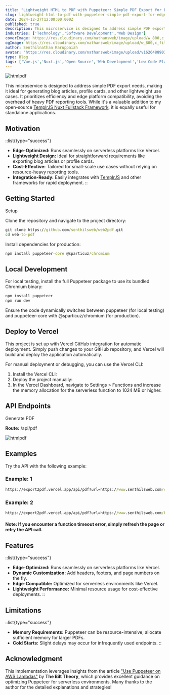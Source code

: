 ```yaml
---
title: "Lightweight HTML to PDF with Puppeteer: Simple PDF Export for Edge Deployments"
slug: lightweight-html-to-pdf-with-puppeteer-simple-pdf-export-for-edge-deployments
date: 2024-12-27T12:00:00.000Z
published: true
description: This microservice is designed to address simple PDF export needs, making it ideal for generating blog articles, profile cards, and other lightweight use cases.
industries: ['Technology','Software Development','Web Design']
coverImage: https://res.cloudinary.com/nathansweb/image/upload/w_800,c_fit,l_text:Arial_60_bold:Lightweight%20HTML%20to%20PDF%20with%20puppeteer:%20Simple%20PDF%20Export%20for%20Edge%20Deployments,g_north_east,x_30,y_40/v1711924071/senthilsweb-scl-card-template_cyxogj.webp
ogImage: https://res.cloudinary.com/nathansweb/image/upload/w_800,c_fit,l_text:Arial_60_bold:Lightweight%20HTML%20to%20PDF%20with%20puppeteer:%20Simple%20PDF%20Export%20for%20Edge%20Deployments,g_north_east,x_30,y_40/v1711924071/senthilsweb-scl-card-template_cyxogj.webp
author: Senthilnathan Karuppaiah
avatar: "https://res.cloudinary.com/nathansweb/image/upload/v1626488903/profile/Senthil-profile-picture-01_al07i5.jpg"
type: Blog
tags: ['Vue.js','Nuxt.js','Open Source','Web Development','Low Code Platform']
---
```



![htmlpdf](/i/blog/lightweight-html-to-pdf.PNG)

This microservice is designed to address simple PDF export needs, making it ideal for generating blog articles, profile cards, and other lightweight use cases. It prioritizes efficiency and edge platform compatibility, avoiding the overhead of heavy PDF reporting tools. While it's a valuable addition to my open-source  [TemplrJS Nuxt Fullstack Framework](https://github.com/senthilsweb/templrjs.git), it is equally useful for standalone applications.

## Motivation

::list{type="success"}
- **Edge-Optimized:** Runs seamlessly on serverless platforms like Vercel.
- **Lightweight Design:** Ideal for straightforward requirements like exporting blog articles or profile cards.
- **Cost-Effective:** Tailored for small-scale use cases without relying on resource-heavy reporting tools.
- **Integration-Ready:** Easily integrates with [TemplrJS](https://github.com/senthilsweb/templrjs.git) and other frameworks for rapid deployment.
::

## Getting Started
Setup

Clone the repository and navigate to the project directory:

```cmd
git clone https://github.com/senthilsweb/web2pdf.git
cd web-to-pdf
```

Install dependencies for production:
```cmd
npm install puppeteer-core @sparticuz/chromium
```

## Local Development
For local testing, install the full Puppeteer package to use its bundled Chromium binary:
```cmd
npm install puppeteer
npm run dev
```
Ensure the code dynamically switches between puppeteer (for local testing) and puppeteer-core with @sparticuz/chromium (for production).


## Deploy to Vercel

This project is set up with Vercel GitHub integration for automatic deployment. Simply push changes to your GitHub repository, and Vercel will build and deploy the application automatically.

For manual deployment or debugging, you can use the Vercel CLI:

1. Install the Vercel CLI:
2. Deploy the project manually:
3. In the Vercel Dashboard, navigate to Settings > Functions and increase the memory allocation for the serverless function to 1024 MB or higher.

## API Endpoints
Generate PDF

**Route:** /api/pdf

![htmlpdf](/i/blog/Lightweight_1.PNG)


## Examples
Try the API with the following example:

### Example: 1

```cmd
https://export2pdf.vercel.app/api/pdf?url=https://www.senthilsweb.com/cms/senthilnathan-karuppaiah?print=true&pageNumbers=true
```

### Example: 2
```cmd 
https://export2pdf.vercel.app/api/pdf?url=https://www.senthilsweb.com/blog/using-makefiles-to-bundle-a-full-stack-app-into-a-go-binary?print=true&pageNumbers=true
```
#### Note: If you encounter a function timeout error, simply refresh the page or retry the API call.


## Features

::list{type="success"}
- **Edge-Optimized:** Runs seamlessly on serverless platforms like Vercel.
- **Dynamic Customization:** Add headers, footers, and page numbers on the fly.
- **Edge-Compatible:** Optimized for serverless environments like Vercel.
- **Lightweight Performance:** Minimal resource usage for cost-effective deployments.
::

## Limitations
::list{type="success"}
- **Memory Requirements:** Puppeteer can be resource-intensive; allocate sufficient memory for larger PDFs.
- **Cold Starts:** Slight delays may occur for infrequently used endpoints.
::

## Acknowledgment
This implementation leverages insights from the article ["Use Puppeteer on AWS Lambdas"](https://www.thebiltheory.com/blog/use-puppeteer-on-aws-lambdas) by **The Bilt Theory**, which provides excellent guidance on optimizing Puppeteer for serverless environments. Many thanks to the author for the detailed explanations and strategies!